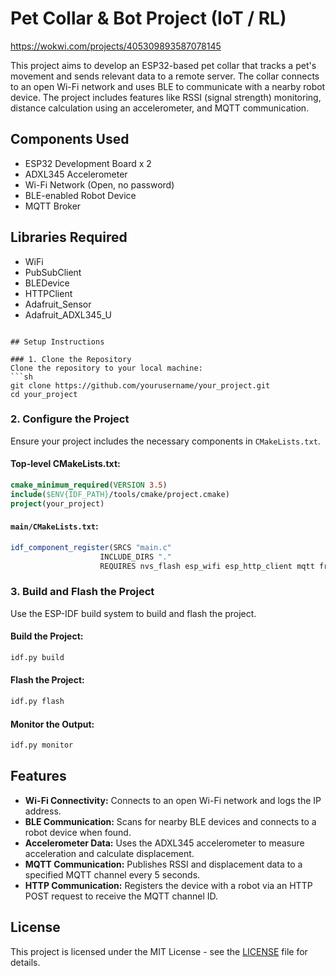 
# Pet Collar & Bot Project (IoT / RL)

https://wokwi.com/projects/405309893587078145

This project aims to develop an ESP32-based pet collar that tracks a pet's movement and sends relevant data to a remote server. The collar connects to an open Wi-Fi network and uses BLE to communicate with a nearby robot device. The project includes features like RSSI (signal strength) monitoring, distance calculation using an accelerometer, and MQTT communication.

## Components Used
- ESP32 Development Board x 2
- ADXL345 Accelerometer
- Wi-Fi Network (Open, no password)
- BLE-enabled Robot Device
- MQTT Broker

## Libraries Required
- WiFi
- PubSubClient
- BLEDevice
- HTTPClient
- Adafruit_Sensor
- Adafruit_ADXL345_U


```

## Setup Instructions

### 1. Clone the Repository
Clone the repository to your local machine:
```sh
git clone https://github.com/yourusername/your_project.git
cd your_project
```

### 2. Configure the Project
Ensure your project includes the necessary components in `CMakeLists.txt`.

#### Top-level CMakeLists.txt:
```cmake
cmake_minimum_required(VERSION 3.5)
include($ENV{IDF_PATH}/tools/cmake/project.cmake)
project(your_project)
```

#### `main/CMakeLists.txt`:
```cmake
idf_component_register(SRCS "main.c"
                    INCLUDE_DIRS "."
                    REQUIRES nvs_flash esp_wifi esp_http_client mqtt freertos adafruit_adxl345)
```

### 3. Build and Flash the Project
Use the ESP-IDF build system to build and flash the project.

#### Build the Project:
```sh
idf.py build
```

#### Flash the Project:
```sh
idf.py flash
```

#### Monitor the Output:
```sh
idf.py monitor
```

## Features
- **Wi-Fi Connectivity:** Connects to an open Wi-Fi network and logs the IP address.
- **BLE Communication:** Scans for nearby BLE devices and connects to a robot device when found.
- **Accelerometer Data:** Uses the ADXL345 accelerometer to measure acceleration and calculate displacement.
- **MQTT Communication:** Publishes RSSI and displacement data to a specified MQTT channel every 5 seconds.
- **HTTP Communication:** Registers the device with a robot via an HTTP POST request to receive the MQTT channel ID.

## License
This project is licensed under the MIT License - see the [LICENSE](LICENSE) file for details.
